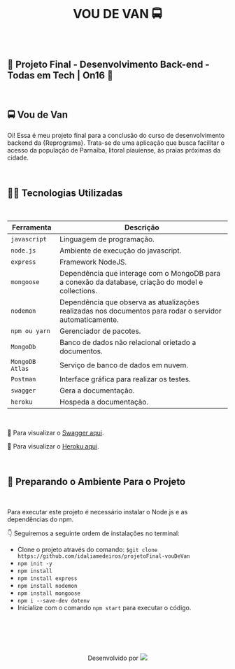 <h1 align="center">
    <br>
    <p align="center">  VOU DE VAN 🚍<p>
</h1></br>

<h2> 💜 
Projeto Final - Desenvolvimento Back-end - Todas em Tech | On16 💜</h2>

</br>



## 🚍 Vou de Van

Oi! Essa é meu projeto final para a conclusão do curso de desenvolvimento backend da {Reprograma}. Trata-se de uma aplicação que busca facilitar o acesso da população de Parnaíba, litoral piauiense, às praias próximas da cidade. 


</br>

## 👩‍💻 Tecnologias Utilizadas

</br>

| Ferramenta | Descrição |
| --- | --- |
| `javascript` | Linguagem de programação. |
| `node.js`    | Ambiente de execução do javascript.|
| `express`    | Framework NodeJS. |
| `mongoose`   | Dependência que interage com o MongoDB para a conexão da database, criação do model e collections.|
| `nodemon`    | Dependência que observa as atualizações realizadas nos documentos para rodar o servidor automaticamente.|
| `npm ou yarn`| Gerenciador de pacotes.|
| `MongoDb`    | Banco de dados não relacional orietado a documentos.|
| `MongoDB Atlas`|Serviço de banco de dados em nuvem.|
| `Postman` | Interface gráfica para realizar os testes.|
| `swagger`| Gera a documentação.|
| `heroku`| Hospeda a documentação.|

</br>

📄 Para visualizar o [Swagger aqui](https://vou-de-van.herokuapp.com/minha-rota-de-documentacao/#/).
</br>

📄 Para visualizar o [Heroku aqui](https://vou-de-van.herokuapp.com/).


</br>

## 📌 Preparando o Ambiente Para o Projeto

</br>

Para executar este projeto é necessário instalar o Node.js e as dependências do npm.

👇 Seguiremos a seguinte ordem de instalações no terminal:

- Clone o projeto através do comando:
`$git clone https://github.com/idaliamedeiros/projetoFinal-vouDeVan`
- `npm init -y`
- `npm install `
- `npm install express `
- `npm install nodemon `
- `npm install mongoose `
- `npm i --save-dev dotenv`
- Inicialize com o comando `npm start` para executar o código.

</br>
</br>
</br>
</br>

<p align="center"> Desenvolvido por <a href="https://www.linkedin.com/in/idaliamedeiros/" target="_blank"><img src="https://img.shields.io/badge/-Idália_Medeiros-blue?style=flat-square&logo=Linkedin&logoColor=white&link=https://www.linkedin.com/in/idaliamedeiros" target="_blank"></a> </p>
